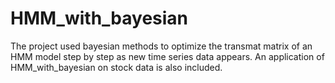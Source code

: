 # HMM_with_bayesian
The project used bayesian methods to optimize the transmat matrix of an HMM model step by step as new time series data appears.
An application of HMM_with_bayesian on stock data is also included.
